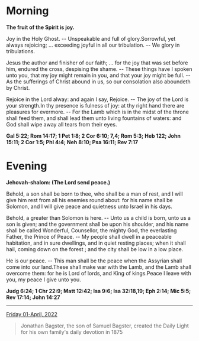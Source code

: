 # Morning

**The fruit of the Spirit is joy.**
 
Joy in the Holy Ghost. -- Unspeakable and full of glory.Sorrowful, yet always rejoicing; ... exceeding joyful in all our tribulation. -- We glory in tribulations.
 
Jesus the author and finisher of our faith; ... for the joy that was set before him, endured the cross, despising the shame. -- These things have I spoken unto you, that my joy might remain in you, and that your joy might be fuIl. -- As the sufferings of Christ abound in us, so our consolation also aboundeth by Christ.
 
Rejoice in the Lord alway: and again I say, Rejoice. -- The joy of the Lord is your strength.In thy presence is fulness of joy: at thy right hand there are pleasures for evermore. -- For the Lamb which is in the midst of the throne shall feed them, and shall lead them unto living fountains of waters: and God shall wipe away all tears from their eyes.  

**Gal 5:22; Rom 14:17; 1 Pet 1:8; 2 Cor 6:10; 7,4; Rom 5:3; Heb 122; John 15:11; 2 Cor 1:5; Phl 4:4; Neh 8:10; Psa 16:11; Rev 7:17**

# Evening

**Jehovah‑shalom: (The Lord send peace.)**
 
Behold, a son shall be born to thee, who shall be a man of rest, and I will give him rest from all his enemies round about: for his name shall be Solomon, and I will give peace and quietness unto Israel in his days.
 
Behold, a greater than Solomon is here. -- Unto us a child is born, unto us a son is given; and the government shall be upon his shoulder, and his name shall be called Wonderful, Counsellor, the mighty God, the everlasting Father, the Prince of Peace. -- My people shall dwell in a peaceable habitation, and in sure dwellings, and in quiet resting places; when it shall hail, coming down on the forest ; and the city shall be low in a low place.
 
He is our peace. -- This man shall be the peace when the Assyrian shall come into our land.These shall make war with the Lamb, and the Lamb shall overcome them: for he is Lord of lords, and King of kings.Peace I leave with you, my peace I give unto you.  

**Judg 6:24; 1 Chr 22:9; Matt 12:42; Isa 9:6; Isa 32:18,19; Eph 2:14; Mic 5:5; Rev 17:14; John 14:27**

---

[Friday 01-April, 2022](https://t.me/s/daily_light)

> Jonathan Bagster, the son of Samuel Bagster, created the Daily Light for his own family's daily devotion in 1875

